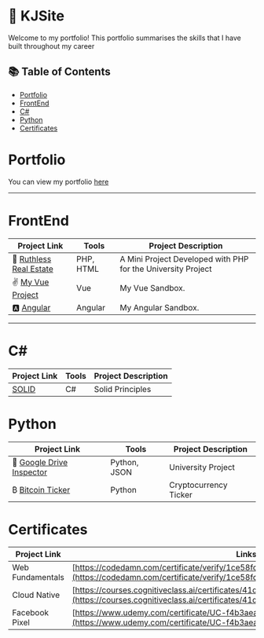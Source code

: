 # 💼 KJSite

Welcome to my portfolio! This portfolio summarises the skills that I have built throughout my career

## 📚 Table of Contents
- [Portfolio](#portfolio)
- [FrontEnd](#frontend)
- [C#](#csharp)
- [Python](#python)
- [Certificates](#certificate)

# Portfolio

You can view my portfolio [here](https://kaijeng.netlify.app/)

***

# FrontEnd

| Project Link | Tools | Project Description | 
|---|---|---|
| 🏡 [Ruthless Real Estate](https://github.com/KyleWong613/RuthlessRealEstate_PHP) | PHP, HTML | A Mini Project Developed with PHP for the University Project
| ✌️ [My Vue Project](https://github.com/KyleWong613/my-vue-proj) | Vue | My Vue Sandbox.
| 🅰️ [Angular](https://github.com/KyleWong613/angular-kaijeng) | Angular | My Angular Sandbox.
***

# C#
| Project Link | Tools | Project Description | 
|---|---|---|
|  [SOLID](https://github.com/KyleWong613/BatmanSOLID) | C# |  Solid Principles



# Python

| Project Link | Tools | Project Description | 
|---|---|---|
| 🏡 [Google Drive Inspector](https://github.com/KyleWong613/GoogleDriveInspector) | Python, JSON | University Project
| ₿ [Bitcoin Ticker](https://github.com/KyleWong613/BTC-ticker-yfinance) | Python | Cryptocurrency Ticker


# Certificates

| Project Link | Links | 
|---|---|
| Web Fundamentals | [https://codedamn.com/certificate/verify/1ce58fd74d4daefc63e6d8c2c63880a1b922bb06](https://codedamn.com/certificate/verify/1ce58fd74d4daefc63e6d8c2c63880a1b922bb06)
| Cloud Native | [https://courses.cognitiveclass.ai/certificates/41d115f3335e41ab975bf443ee63e679](https://courses.cognitiveclass.ai/certificates/41d115f3335e41ab975bf443ee63e679)
| Facebook Pixel | [https://www.udemy.com/certificate/UC-f4b3aea4-82a7-478f-a0f9-a8a212fa7723](https://www.udemy.com/certificate/UC-f4b3aea4-82a7-478f-a0f9-a8a212fa7723/)
